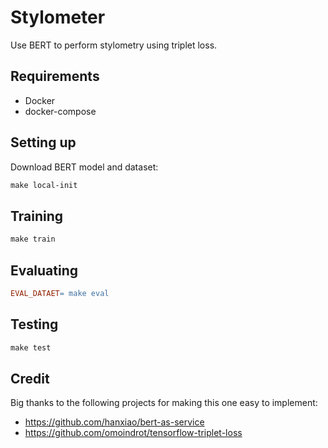 # Stylometer

Use BERT to perform stylometry using triplet loss.

## Requirements

- Docker
- docker-compose

## Setting up

Download BERT model and dataset:

```Makefile
make local-init
```

## Training

```Makefile
make train
```

## Evaluating

```Makefile
EVAL_DATAET= make eval
```

## Testing

```Makefile
make test
```

## Credit

Big thanks to the following projects for making this one easy to implement:
- https://github.com/hanxiao/bert-as-service
- https://github.com/omoindrot/tensorflow-triplet-loss
